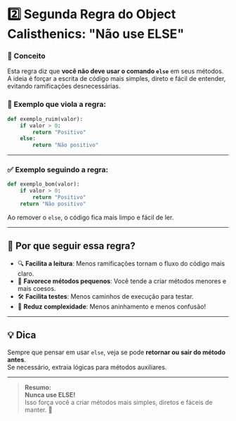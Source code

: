 # 2️⃣ Segunda Regra do Object Calisthenics: **"Não use ELSE"**

### 🧐 Conceito

Esta regra diz que **você não deve usar o comando `else`** em seus métodos.  
A ideia é forçar a escrita de código mais simples, direto e fácil de entender, evitando ramificações desnecessárias.

### 🚫 Exemplo que viola a regra:

```python
def exemplo_ruim(valor):
    if valor > 0:
        return "Positivo"
    else:
        return "Não positivo"
```

---

### ✅ Exemplo seguindo a regra:

```python
def exemplo_bom(valor):
    if valor > 0:
        return "Positivo"
    return "Não positivo"
```

Ao remover o `else`, o código fica mais limpo e fácil de ler.

---

## 🎯 Por que seguir essa regra?

- 🔍 **Facilita a leitura**: Menos ramificações tornam o fluxo do código mais claro.
- 🧩 **Favorece métodos pequenos**: Você tende a criar métodos menores e mais coesos.
- 🛠️ **Facilita testes**: Menos caminhos de execução para testar.
- 🧹 **Reduz complexidade**: Menos aninhamento e menos confusão!

---

## 💡 Dica

Sempre que pensar em usar `else`, veja se pode **retornar ou sair do método antes**.  
Se necessário, extraia lógicas para métodos auxiliares.

---

> **Resumo:**  
> **Nunca use ELSE!**  
> Isso força você a criar métodos mais simples, diretos e fáceis de manter. 🚀
